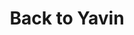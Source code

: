 ---
mission_id: yavin
editorsChoice: yes
title: "Back to Yavin"
authors: 
    - "Peter Klassen"
date:
filename: "yavin.zip"
description: "The Death Star has been destroyed, and the Rebels have recently evacuated their base on Yavin. General Jan Dodonna created data tapes of future fleet locations for each ship commander, and a copy was also made for Dodonna's assistant Whix Gardine. However Gardine failed to escape with the rest of the Alliance, and is now a prisoner of the Imperials. Gardine managed to hide the tape somewhere in the base. Seeing that they cannot allow the tape to fall into Imperial hands, and that they also cannot alert the Imperials to the existence of the tape, the Rebellion has hired Kyle Katarn to rescue Gardine, locate the tape, and blow up the base."    
cover: "yavin.png"
levelReplaced:	SECBASE
difficulty: yes
bm:	yes
fme: yes
wax: yes
three_do: yes
voc: yes
gmd: no
vue: yes
lfd: yes
base: "New level from scratch" 
editors: "DFUSE, WDFUSE, BMPDF"

---